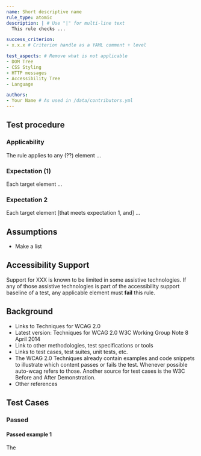 ```yaml
---
name: Short descriptive name
rule_type: atomic
description: | # Use "|" for multi-line text
  This rule checks ...

success_criterion: 
- x.x.x # Criterion handle as a YAML comment + level

test_aspects: # Remove what is not applicable
- DOM Tree
- CSS Styling
- HTTP messages
- Accessibility Tree
- Language

authors:
- Your Name # As used in /data/contributors.yml
---
```


## Test procedure

### Applicability

The rule applies to any (??) element ...

### Expectation (1)

Each target element ...

### Expectation 2

Each target element [that meets expectation 1, and] ...

## Assumptions

- Make a list

## Accessibility Support

Support for XXX is known to be limited in some assistive technologies. If any of those assistive technologies is part of the accessibility support baseline of a test, any applicable element must **fail** this rule.

## Background

- Links to Techniques for WCAG 2.0
- Latest version: Techniques for WCAG 2.0 W3C Working Group Note 8 April 2014
- Link to other methodologies, test specifications or tools
- Links to test cases, test suites, unit tests, etc.
- The WCAG 2.0 Techniques already contain examples and code snippets to illustrate which content passes or fails the test. Whenever possible auto-wcag refers to those. Another source for test cases is the W3C Before and After Demonstration.
- Other references

## Test Cases

### Passed

#### Passed example 1

The <title> tag describes the content of the page. 

```html
<html>
  <head>
    <title>Clementine harvesting season</title>
  </head>
  <body>
    <p>Clementines will be ready to harvest from late October through February.</p>
  </body>
</html>
```

#### Passed example X

... Add one test case for each "reason" an element can pass

### Failed

#### Failed example 1

Briefly describe what failed in the html code below

```html
<!-- failing html code snippet -->
```

#### Failed example X

... Add one test case for each "reason" an element can fail

### Inapplicable

#### Inapplicable example 1

Briefly describe why the html code snippet is inapplicable

```html
<!-- inapplicable code snippet -->
```

#### Inapplicable example X

... Add one test case for each "reason" an element can be inapplicable
